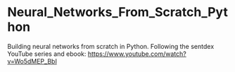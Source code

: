 # Neural_Networks_From_Scratch_Python
Building neural networks from scratch in Python. Following the sentdex YouTube series and ebook: https://www.youtube.com/watch?v=Wo5dMEP_BbI
